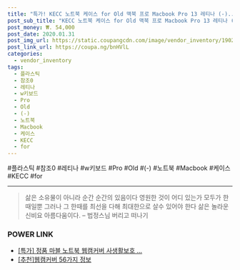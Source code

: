 ```yaml
--- 
title: "특가! KECC 노트북 케이스 for Old 맥북 프로 Macbook Pro 13 레티나 (-)..." 
post_sub_title: "KECC 노트북 케이스 for Old 맥북 프로 Macbook Pro 13 레티나 (-) w키보드 커버 + 웹캠 커버 플라스틱 하, 상세 설명 참조0" 
post_money: ₩. 54,000 
post_date: 2020.01.31 
post_img_url: https://static.coupangcdn.com/image/vendor_inventory/1902/948480ed64684671523212e801bd7225b41b887ba6c298098ddc083c9ec5.jpg 
post_link_url: https://coupa.ng/bnHVlL 
categories: 
  - vendor_inventory 
tags: 
  - 플라스틱 
  - 참조0 
  - 레티나 
  - w키보드 
  - Pro 
  - Old 
  - (-) 
  - 노트북 
  - Macbook 
  - 케이스 
  - KECC 
  - for 
--- 
```

  #플라스틱 #참조0 #레티나 #w키보드 #Pro #Old #(-) #노트북 #Macbook #케이스 #KECC #for 
<hr> 

> 삶은 소유물이 아니라 순간 순간의 있음이다 영원한 것이 어디 있는가 모두가 한때일뿐 그러나 그 한때를 최선을 다해 최대한으로 살수 있어야 한다 삶은 놀라운 신비요 아름다움이다. – 법정스님 버리고 떠나기 


### POWER LINK

* <a href="https://blog.naver.com/an0733/221790921627" target="_blank">[특가] 정품 마블 노트북 웹캠커버 사생활보호 ...</a>
* <a href="https://blog.naver.com/fasyy4321/221790849344" target="_blank">[추천]웹캠커버 56가지 정보</a>
